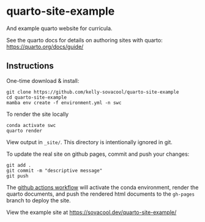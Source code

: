 # quarto-site-example

And example quarto website for curricula.

See the quarto docs for details on authoring sites with quarto: 
<https://quarto.org/docs/guide/>

## Instructions

One-time download & install:

```
git clone https://github.com/kelly-sovacool/quarto-site-example
cd quarto-site-example
mamba env create -f environment.yml -n swc
```

To render the site locally

```
conda activate swc
quarto render
```

View output in `_site/`. This directory is intentionally ignored in git.

To update the real site on github pages, commit and push your changes:

```
git add .
git commit -m "descriptive message"
git push
```

The [github actions workflow](.github/workflows/quarto-publish.yml) will activate
the conda environment, render the quarto documents, and push the rendered html
documents to the `gh-pages` branch to deploy the site.

View the example site at <https://sovacool.dev/quarto-site-example/>
